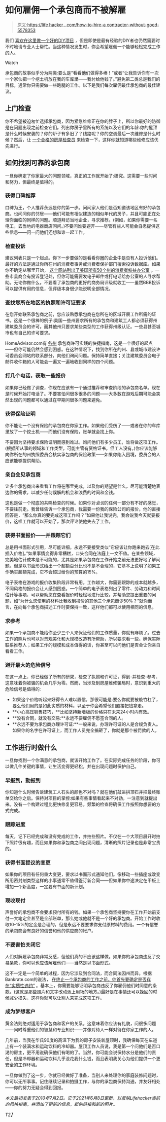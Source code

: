 # 如何雇佣一个承包商而不被解雇

> 原文:[https://life hacker . com/how-to-hire-a contractor-without-goed-5578353](https://lifehacker.com/how-to-hire-a-contractor-without-getting-hosed-5578353)

我们 [喜欢在这里做一个好的DIY项目](http://lifehacker.com/tag/diy/) ，但是即使是最有经验的DIY者也仍然需要时不时地请专业人士帮忙。当这种情况发生时，你会希望雇佣一个能够轻松完成工作的人。

Watch

承包商的故事似乎分为两类:要么是“看看他们做得多棒！”或者“让我告诉你有一次一个家伙把一个挖土机放在我的车库里——我付给他钱了。”避免第二类总是我们的目标，通常你只需要做一些跑腿的工作。以下是我们每次雇佣最佳承包商的最佳建议。

## **上门检查**

你不希望被迫匆忙选择承包商，因为紧急维修正在你的脖子上，所以你最好的防御是在问题出现之前检查它们。列出你房子里所有的系统以及它们的年龄:你的屋顶是什么时候安装的？你的炉子有多旧了？线路呢？你的空调最后一次维修是什么时候？然后，让 [一个合格的房屋检查员](https://lifehacker.com/why-you-need-a-home-inspection-as-a-seller-not-just-a-1846565109) 来检查一下，这样你就知道哪些维修应该优先进行。

## **如何找到可靠的承包商**

一旦你确定了你家最大的问题领域，真正的工作就开始了:研究。这需要一些时间和努力，但最终是值得的。

### **获得口碑推荐**

口碑为王，个人推荐永远是你的第一步。问问家人他们是否知道该地区有好的承包商。也问问你的邻居——他们可能有相似建造的相似年代的房子，并且可能正在处理你面临的同样的问题。顺道拜访当地企业，寻求推荐。(例如，如果你需要一名电工，去当地的电器商店问问。)不要问谁要避开——尽管有些人可能会自愿提供这些信息——问一问他们还想和谁一起工作。

### **检查投诉**

建议列表只是一个起点。你下一步要做的是看看你圈的企业中是否有人投诉他们。最好的方法是通过你所在州的消费者事务或消费者保护部门搜索投诉数据库。如果你不确定从哪里开始， [这个网站列出了美国所有50个州的消费者权益办公室](https://www.usa.gov/state-consumer) 。一些市县商会有投诉登记处，但你可能需要发电子邮件或打电话给办公室的人寻求帮助。无论你做什么，不要看了承包商的更好的商务局评级就收工——虽然BBB投诉可以提供有用的信息，但评级本身很少能说明全部情况。

### **查找您所在地区的执照和许可证要求**

在您开始联系承包商之前，您应该熟悉承包商在您所在的区域开展工作所需的证书。这是一个很棒的例子:美国一些州要求所有的承包商和建筑工人都必须获得州建筑委员会的许可，而其他州只要求某些类型的工作获得州级认证。一些县甚至城市也有自己的许可要求。

HomeAdvisor.com有 [各州](https://www.homeadvisor.com/r/state-by-state-licensing-requirements/#OR) 承包商许可实践的快捷指南，这是一个很好的起点——但你可能仍然会感到困惑。在这种情况下，找到你所在的州、县或城市建设许可委员会网站的联系部分，向他们询问问题。保持简单直接；关注建筑委员会电子邮件收件箱的人可能会一遍又一遍地收到同样的四个问题。

### **打几个电话，获取一些报价**

如果你已经做了调查，你现在应该有一个通过推荐和审查阶段的承包商名单。现在是时候开始打电话了。不要害怕问很多很多的问题——大多数在游戏后期可能会突然出现的问题都可以通过在早期问很多问题来避免。

### **获得保险证明**

你不能让一个没有保险的承包商在你家工作。如果他们受伤了——或者在你的车库里放了一个挖土机——而他们没有保险，账单就会找上你。

不要因为坚持要求保险证明而感到难过。询问他们有多少员工，谁将做这项工作。(根据所从事的领域和工作类型，可能主管有资格证书，但工人没有。)你应该能够向你所在的州执照委员会核实承包商的保险政策——如果你陷入困境，委员会的人应该能够提供帮助。

### **亲自会见承包商**

让多个承包商出来看看工作将在哪里完成，以及你的期望是什么。尽可能清楚地表达你的需求，以减少任何误解的机会和浪费的时间和金钱。

这也是做一个彻底的共鸣检查的时候。如果你对*会议*的任何一部分有不好的感觉，不要往前走。我曾经告诉一个承包商，我需要一份我的保险公司的报价，他的直接回答是，“那么你真的要完成这项工作吗？”如果他让我说完，我会说我今天就要报价，这样工作就可以开始了。那次评论使他失去了工作。

### **获得书面报价——并跟踪它们**

总是用书面形式引用，尽可能详细。永远不要接受类似“它应该让你跑来跑去[在此插入价格]。”如果事情变得非常糟糕，口头合同在法庭上一文不值。在某些领域，完美地估计成本是不可能的，尤其是如果承包商在工作开始之前无法更好地了解问题。但是以书面形式给出一个超额百分比也不是不合理的，它基本上说明了如果工作确实超额完成，它不会超过给你的预算的15%。

电子表格在游戏的报价收集阶段非常有用。工作越大，你需要跟踪的成本就越多，不同风格的报价会让人感到困惑。一个简单的电子表格列出了零件、劳动力和时间估计等事项，可以帮助您在查看报价时轻松地进行比较，并帮助您提出重要的问题，如“为什么您使用的材料比我收到报价的其他三个承包商少50%？”就你而言，在向每个承包商描述工作时要保持一致，这样他们都可以使用相同的信息。

### **求参考**

如果一个承包商不能给你至少三个人来保证他们的工作质量，你就有麻烦了。过去工作的照片也可以对景观美化和大规模改造有所帮助，所以要求看一些。确保实际联系推荐人；如果工作的规模和成本值得的话，你甚至可以问他们是否会让你亲自看看工作。

### **避开最大的危险信号**

在这一点上，你已经做了所有的研究，检查了执照和许可证，得到-并检查-参考，这意味着你被骗的机会几乎为零。然而，当涉及到房屋维修骗局时，意识到重大的危险信号是值得的:

*   如果这个价格听起来好得令人难以置信，那很可能是:要么你就要被敲竹杠了，要么他们用的是如此劣质的材料，以至于你会希望他们直接把钱拿走。
*   **小心高压销售技巧，**比如坚持新墙板的价格只在未来24小时内有效。
*   **没有合同，就没有交易:**永远不要雇佣不愿签合同的人。
*   **永远不要为承包商办理许可证:**一般来说，办理许可证的人是合规负责人。如果你的名字在许可证上，而工作人员完全搞砸了，你就是那个被罚款的人。

## **工作进行时做什么**

一旦你找到一个你满意的承包商，就该开始工作了。在实际完成任务的阶段，你可以做几件关键的事情，让生活变得更轻松，并在出现问题时保护自己。

### **早报到，勤报到**

你知道什么时候告诉建筑工人石头的颜色不对吗？就在他们敲进拱顶石并把最终账单交给你之后。保持对项目的掌控:如果有些事情看起来不对劲，一注意到就提出来。没有一个构建过程比更快修复更容易。频繁的检查将确保工作按照你想要的方式完成。

### **跟踪进度**

每天，记下已经完成和没有完成的工作，并拍些照片。不仅在一个大项目展开时拍下照片很有趣，而且如果你和承包商之间出现问题，清晰的照片记录也是非常宝贵的。

### **获得书面提议的变更**

如果你的项目有任何重大变更，要求以书面形式通知他们。像移动一些插座或改变所用密封剂类型这样的小事通常不值得签订新合同——但如果你中途决定在甲板上增加一个新高度，一定要有书面的新计划。

### **现收现付**

声誉好的承包商不会要求预付所有的钱。如果一个承包商坚持要你在工作开始前支付一大笔定金甚至是全部账单，那么她或他就不是一个好的承包商。开始工作时收取10-15%的定金是合理的，但是永远不要要求你支付原材料的费用。一个有信誉的承包商会有良好的信誉和他的供应商的帐户。

### **不要害怕关闭它**

人们对解雇承包商非常反感，但他们真的不应该这样做。如果你的承包商违反了交易条款，你可以也应该解雇他们——当然是以书面形式。

这不一定是一个简单的过程，因为它涉及到合同法，而合同法因州而异。根据Bankrate.com的说法， [在终止一个承包商的工作之前，你首先要确定是否存在“实质性违约”](https://www.bankrate.com/real-estate/fire-your-home-contractor/) 。基本上，你需要能够证明承包商违反了你雇佣他们时同意的条款。(这就是那些照片和文字改动派上用场的地方。)最好是在事情还可以挽回的时候减少损失，这样你就可以让别人来完成这项工作。

### **成为梦想客户**

黄金法则绝对适用于承包商和客户的关系。这意味着你应该有礼貌，问很多问题——同时尊重他们的智慧和专业知识——并像对待人一样对待在你家工作的人。

几年前，当我在华氏90度的高温下为我的房子安装新屋顶时，我确保每天在车道上有一个装满水和运动饮料的冷却器。屋顶工作人员说，我是第一个问他们是否口渴的房主，更不用说确保他们有喝的了。当然，你可能会说保持水分是他们的责任，但是冷却器和运动饮料几乎没花我什么钱，而且表明我关心为他们提供一个更安全的工作环境。

一旦你做到了这一步，你就已经做好了准备，当别人来处理你的家庭装修问题时，你可以无所事事。记住继续记录和拍摄工作，与你的承包商保持沟通，并友好相处——你的努力无疑会得到回报。

*本文最初发表于2010年7月2日。它于2021年6月8日更新，以反映Lifehacker当前的风格指南，并添加了更新的信息，新的链接和新的照片。*

*T2】*